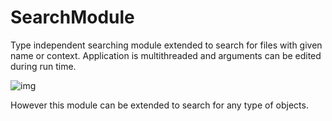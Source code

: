 # SearchModule
Type independent searching module extended to search for files with given name or context. Application is multithreaded and arguments can be edited during run time.

![img](http://i.imgur.com/WyINJcD.png)

However this module can be extended to search for any type of objects.
